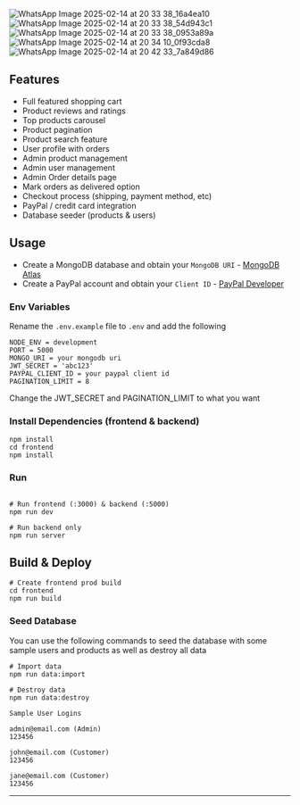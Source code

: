 ![WhatsApp Image 2025-02-14 at 20 33 38_16a4ea10](https://github.com/user-attachments/assets/5e5ffb13-6776-4e9d-82a9-cf5a1ef16608)
![WhatsApp Image 2025-02-14 at 20 33 38_54d943c1](https://github.com/user-attachments/assets/5dc56d9c-a22f-4ee9-98c7-39b493d9ad6b)
![WhatsApp Image 2025-02-14 at 20 33 38_0953a89a](https://github.com/user-attachments/assets/44d8063f-0d2f-4301-859d-43861e0ac84f)
![WhatsApp Image 2025-02-14 at 20 34 10_0f93cda8](https://github.com/user-attachments/assets/75dfd69b-c3da-433d-86bd-8979be8aa27e)
![WhatsApp Image 2025-02-14 at 20 42 33_7a849d86](https://github.com/user-attachments/assets/44fe8040-7f46-4120-ad56-8edbe1f3b68f)

## Features

- Full featured shopping cart
- Product reviews and ratings
- Top products carousel
- Product pagination
- Product search feature
- User profile with orders
- Admin product management
- Admin user management
- Admin Order details page
- Mark orders as delivered option
- Checkout process (shipping, payment method, etc)
- PayPal / credit card integration
- Database seeder (products & users)

## Usage

- Create a MongoDB database and obtain your `MongoDB URI` - [MongoDB Atlas](https://www.mongodb.com/cloud/atlas/register)
- Create a PayPal account and obtain your `Client ID` - [PayPal Developer](https://developer.paypal.com/)

### Env Variables

Rename the `.env.example` file to `.env` and add the following

```
NODE_ENV = development
PORT = 5000
MONGO_URI = your mongodb uri
JWT_SECRET = 'abc123'
PAYPAL_CLIENT_ID = your paypal client id
PAGINATION_LIMIT = 8
```

Change the JWT_SECRET and PAGINATION_LIMIT to what you want

### Install Dependencies (frontend & backend)

```
npm install
cd frontend
npm install
```

### Run

```

# Run frontend (:3000) & backend (:5000)
npm run dev

# Run backend only
npm run server
```

## Build & Deploy

```
# Create frontend prod build
cd frontend
npm run build
```

### Seed Database

You can use the following commands to seed the database with some sample users and products as well as destroy all data

```
# Import data
npm run data:import

# Destroy data
npm run data:destroy
```

```
Sample User Logins

admin@email.com (Admin)
123456

john@email.com (Customer)
123456

jane@email.com (Customer)
123456
```

---
